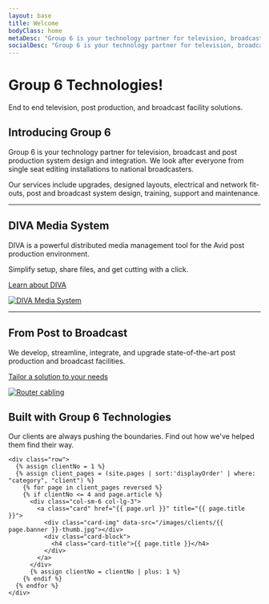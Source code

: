 ```yaml
---
layout: base
title: Welcome
bodyClass: home
metaDesc: "Group 6 is your technology partner for television, broadcast and post production system design and integration. We look after everyone from single seat editing installations to national broadcasters."
socialDesc: "Group 6 is your technology partner for television, broadcast and post production system design and integration. We look after everyone from single seat editing installations to national broadcasters."
---
```


<div class="jumbotron" itemscope itemtype="http://schema.org/Organization">
  <div class="container">
    <h1 itemprop="name">Group 6 Technologies!</h1>
    <p itemeprop="description">End to end television, post production, and broadcast facility solutions.</p>
    <div class="sprites-group6logo-small"></div>
    <div class="sprites-group6logo"></div>
  </div>
</div>

<div class="container">
  <section class="intro">
    <h1>Introducing Group 6</h1>
    <p>Group 6 is your technology partner for television, broadcast and post production system design and integration. We look after everyone from single seat editing installations to national broadcasters.</p>
    <p>Our services include upgrades, designed layouts, electrical and network fit-outs, post and broadcast system design, training, support and maintenance.</p>
  </section>

  <hr>

  <section class="diva" itemscope itemtype="http://schema.org/Product">
    <div class="row">
      <div class="col-sm-6">
        <h2 itemprop="name">DIVA Media System</h2>
        <div itemprop="description">
          <p>DIVA is a powerful distributed media management tool for the Avid post production environment.</p>
          <p>Simplify setup, share files, and get cutting with a click.</p>
        </div>
        <p class="lead">
          <a href="/diva/" itemprop="url">Learn about DIVA</a>
        </p>
      </div>
      <div class="col-sm-6">
        <a href="/diva/">
            <img src="/images/index/diva.png" alt="DIVA Media System">
        </a>
      </div>
    </div>
  </section>

  <hr>

  <section class="services">
    <div class="row">
      <div class="col-sm-6 col-sm-push-6">
        <h2>From Post to Broadcast</h2>
        <p>We develop, streamline, integrate, and upgrade state-of-the-art post production and broadcast facilities.</p>
        <p class="lead"><a href="/services/">Tailor a solution to your needs</a></p>
      </div>
      <div class="col-sm-6 col-sm-pull-6">
          <a href="/services/">
              <img src="/images/index/cables.jpg" alt="Router cabling"/>
          </a>
      </div>
    </div>
  </section>

  <section class="clients">
    <h1>Built with Group 6 Technologies</h1>
    <p>Our clients are always pushing the boundaries. Find out how we've helped them find their way.</p>

    <div class="row">
      {% assign clientNo = 1 %}
      {% assign client_pages = (site.pages | sort:'displayOrder' | where: "category", "client") %}
    	{% for page in client_pages reversed %}
        {% if clientNo <= 4 and page.article %}
          <div class="col-sm-6 col-lg-3">
            <a class="card" href="{{ page.url }}" title="{{ page.title }}">
              <div class="card-img" data-src="/images/clients/{{ page.banner }}-thumb.jpg"></div>
              <div class="card-block">
                <h4 class="card-title">{{ page.title }}</h4>
              </div>
            </a>
          </div>
          {% assign clientNo = clientNo | plus: 1 %}
        {% endif %}
      {% endfor %}
    </div>
  </section>

</div>
